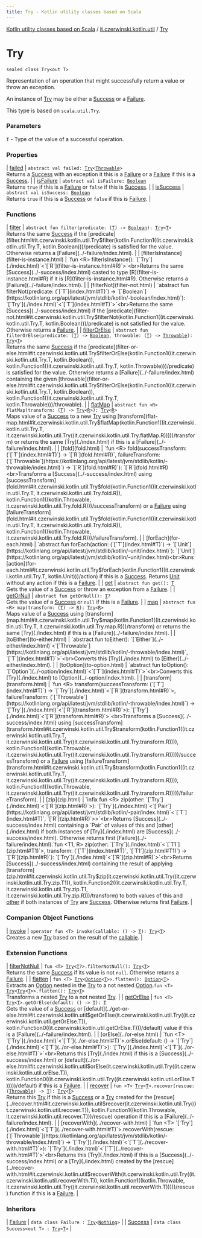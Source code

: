 ```yaml
---
title: Try - Kotlin utility classes based on Scala
---
```


[Kotlin utility classes based on Scala](../../index.html) / [it.czerwinski.kotlin.util](../index.html) / [Try](./index.html)

# Try

`sealed class Try<out T>`

Representation of an operation that might successfully return a value or throw an exception.

An instance of [Try](./index.html) may be either a [Success](../-success/index.html) or a [Failure](../-failure/index.html).

This type is based on `scala.util.Try`.

### Parameters

`T` - Type of the value of a successful operation.

### Properties

| [failed](failed.html) | `abstract val failed: `[`Try`](./index.html)`<`[`Throwable`](https://kotlinlang.org/api/latest/jvm/stdlib/kotlin/-throwable/index.html)`>`<br>Returns a [Success](../-success/index.html) with an exception it this is a [Failure](../-failure/index.html) or a [Failure](../-failure/index.html) if this is a [Success](../-success/index.html). |
| [isFailure](is-failure.html) | `abstract val isFailure: `[`Boolean`](https://kotlinlang.org/api/latest/jvm/stdlib/kotlin/-boolean/index.html)<br>Returns `true` if this is a [Failure](../-failure/index.html) or `false` if this is [Success](../-success/index.html). |
| [isSuccess](is-success.html) | `abstract val isSuccess: `[`Boolean`](https://kotlinlang.org/api/latest/jvm/stdlib/kotlin/-boolean/index.html)<br>Returns `true` if this is a [Success](../-success/index.html) or `false` if this is [Failure](../-failure/index.html). |

### Functions

| [filter](filter.html) | `abstract fun filter(predicate: (`[`T`](index.html#T)`) -> `[`Boolean`](https://kotlinlang.org/api/latest/jvm/stdlib/kotlin/-boolean/index.html)`): `[`Try`](./index.html)`<`[`T`](index.html#T)`>`<br>Returns the same [Success](../-success/index.html) if the [predicate](filter.html#it.czerwinski.kotlin.util.Try$filter(kotlin.Function1((it.czerwinski.kotlin.util.Try.T, kotlin.Boolean)))/predicate) is satisfied for the value. Otherwise returns a [Failure](../-failure/index.html). |
| [filterIsInstance](filter-is-instance.html) | `fun <R> filterIsInstance(): `[`Try`](./index.html)`<`[`R`](filter-is-instance.html#R)`>`<br>Returns the same [Success](../-success/index.html) casted to type [R](filter-is-instance.html#R) if it is [R](filter-is-instance.html#R). Otherwise returns a [Failure](../-failure/index.html). |
| [filterNot](filter-not.html) | `abstract fun filterNot(predicate: (`[`T`](index.html#T)`) -> `[`Boolean`](https://kotlinlang.org/api/latest/jvm/stdlib/kotlin/-boolean/index.html)`): `[`Try`](./index.html)`<`[`T`](index.html#T)`>`<br>Returns the same [Success](../-success/index.html) if the [predicate](filter-not.html#it.czerwinski.kotlin.util.Try$filterNot(kotlin.Function1((it.czerwinski.kotlin.util.Try.T, kotlin.Boolean)))/predicate) is not satisfied for the value. Otherwise returns a [Failure](../-failure/index.html). |
| [filterOrElse](filter-or-else.html) | `abstract fun filterOrElse(predicate: (`[`T`](index.html#T)`) -> `[`Boolean`](https://kotlinlang.org/api/latest/jvm/stdlib/kotlin/-boolean/index.html)`, throwable: (`[`T`](index.html#T)`) -> `[`Throwable`](https://kotlinlang.org/api/latest/jvm/stdlib/kotlin/-throwable/index.html)`): `[`Try`](./index.html)`<`[`T`](index.html#T)`>`<br>Returns the same [Success](../-success/index.html) if the [predicate](filter-or-else.html#it.czerwinski.kotlin.util.Try$filterOrElse(kotlin.Function1((it.czerwinski.kotlin.util.Try.T, kotlin.Boolean)), kotlin.Function1((it.czerwinski.kotlin.util.Try.T, kotlin.Throwable)))/predicate) is satisfied for the value. Otherwise returns a [Failure](../-failure/index.html) containing the given [throwable](filter-or-else.html#it.czerwinski.kotlin.util.Try$filterOrElse(kotlin.Function1((it.czerwinski.kotlin.util.Try.T, kotlin.Boolean)), kotlin.Function1((it.czerwinski.kotlin.util.Try.T, kotlin.Throwable)))/throwable). |
| [flatMap](flat-map.html) | `abstract fun <R> flatMap(transform: (`[`T`](index.html#T)`) -> `[`Try`](./index.html)`<`[`R`](flat-map.html#R)`>): `[`Try`](./index.html)`<`[`R`](flat-map.html#R)`>`<br>Maps value of a [Success](../-success/index.html) to a new [Try](./index.html) using [transform](flat-map.html#it.czerwinski.kotlin.util.Try$flatMap(kotlin.Function1((it.czerwinski.kotlin.util.Try.T, it.czerwinski.kotlin.util.Try((it.czerwinski.kotlin.util.Try.flatMap.R)))))/transform) or returns the same [Try](./index.html) if this is a [Failure](../-failure/index.html). |
| [fold](fold.html) | `fun <R> fold(successTransform: (`[`T`](index.html#T)`) -> `[`R`](fold.html#R)`, failureTransform: (`[`Throwable`](https://kotlinlang.org/api/latest/jvm/stdlib/kotlin/-throwable/index.html)`) -> `[`R`](fold.html#R)`): `[`R`](fold.html#R)<br>Transforms a [Success](../-success/index.html) using [successTransform](fold.html#it.czerwinski.kotlin.util.Try$fold(kotlin.Function1((it.czerwinski.kotlin.util.Try.T, it.czerwinski.kotlin.util.Try.fold.R)), kotlin.Function1((kotlin.Throwable, it.czerwinski.kotlin.util.Try.fold.R)))/successTransform) or a [Failure](../-failure/index.html) using [failureTransform](fold.html#it.czerwinski.kotlin.util.Try$fold(kotlin.Function1((it.czerwinski.kotlin.util.Try.T, it.czerwinski.kotlin.util.Try.fold.R)), kotlin.Function1((kotlin.Throwable, it.czerwinski.kotlin.util.Try.fold.R)))/failureTransform). |
| [forEach](for-each.html) | `abstract fun forEach(action: (`[`T`](index.html#T)`) -> `[`Unit`](https://kotlinlang.org/api/latest/jvm/stdlib/kotlin/-unit/index.html)`): `[`Unit`](https://kotlinlang.org/api/latest/jvm/stdlib/kotlin/-unit/index.html)<br>Runs [action](for-each.html#it.czerwinski.kotlin.util.Try$forEach(kotlin.Function1((it.czerwinski.kotlin.util.Try.T, kotlin.Unit)))/action) if this is a [Success](../-success/index.html). Returns [Unit](https://kotlinlang.org/api/latest/jvm/stdlib/kotlin/-unit/index.html) without any action if this is a [Failure](../-failure/index.html). |
| [get](get.html) | `abstract fun get(): `[`T`](index.html#T)<br>Gets the value of a [Success](../-success/index.html) or throw an exception from a [Failure](../-failure/index.html). |
| [getOrNull](get-or-null.html) | `abstract fun getOrNull(): `[`T`](index.html#T)`?`<br>Gets the value of a [Success](../-success/index.html) or `null` if this is a [Failure](../-failure/index.html). |
| [map](map.html) | `abstract fun <R> map(transform: (`[`T`](index.html#T)`) -> `[`R`](map.html#R)`): `[`Try`](./index.html)`<`[`R`](map.html#R)`>`<br>Maps value of a [Success](../-success/index.html) using [transform](map.html#it.czerwinski.kotlin.util.Try$map(kotlin.Function1((it.czerwinski.kotlin.util.Try.T, it.czerwinski.kotlin.util.Try.map.R)))/transform) or returns the same [Try](./index.html) if this is a [Failure](../-failure/index.html). |
| [toEither](to-either.html) | `abstract fun toEither(): `[`Either`](../-either/index.html)`<`[`Throwable`](https://kotlinlang.org/api/latest/jvm/stdlib/kotlin/-throwable/index.html)`, `[`T`](index.html#T)`>`<br>Converts this [Try](./index.html) to [Either](../-either/index.html). |
| [toOption](to-option.html) | `abstract fun toOption(): `[`Option`](../-option/index.html)`<`[`T`](index.html#T)`>`<br>Converts this [Try](./index.html) to [Option](../-option/index.html). |
| [transform](transform.html) | `fun <R> transform(successTransform: (`[`T`](index.html#T)`) -> `[`Try`](./index.html)`<`[`R`](transform.html#R)`>, failureTransform: (`[`Throwable`](https://kotlinlang.org/api/latest/jvm/stdlib/kotlin/-throwable/index.html)`) -> `[`Try`](./index.html)`<`[`R`](transform.html#R)`>): `[`Try`](./index.html)`<`[`R`](transform.html#R)`>`<br>Transforms a [Success](../-success/index.html) using [successTransform](transform.html#it.czerwinski.kotlin.util.Try$transform(kotlin.Function1((it.czerwinski.kotlin.util.Try.T, it.czerwinski.kotlin.util.Try((it.czerwinski.kotlin.util.Try.transform.R)))), kotlin.Function1((kotlin.Throwable, it.czerwinski.kotlin.util.Try((it.czerwinski.kotlin.util.Try.transform.R)))))/successTransform) or a [Failure](../-failure/index.html) using [failureTransform](transform.html#it.czerwinski.kotlin.util.Try$transform(kotlin.Function1((it.czerwinski.kotlin.util.Try.T, it.czerwinski.kotlin.util.Try((it.czerwinski.kotlin.util.Try.transform.R)))), kotlin.Function1((kotlin.Throwable, it.czerwinski.kotlin.util.Try((it.czerwinski.kotlin.util.Try.transform.R)))))/failureTransform). |
| [zip](zip.html) | `infix fun <R> zip(other: `[`Try`](./index.html)`<`[`R`](zip.html#R)`>): `[`Try`](./index.html)`<`[`Pair`](https://kotlinlang.org/api/latest/jvm/stdlib/kotlin/-pair/index.html)`<`[`T`](index.html#T)`, `[`R`](zip.html#R)`>>`<br>Returns [Success](../-success/index.html) containing a `Pair` of values of this and [other](./index.html) if both instances of [Try](./index.html) are [Success](../-success/index.html). Otherwise returns first [Failure](../-failure/index.html).`fun <T1, R> zip(other: `[`Try`](./index.html)`<`[`T1`](zip.html#T1)`>, transform: (`[`T`](index.html#T)`, `[`T1`](zip.html#T1)`) -> `[`R`](zip.html#R)`): `[`Try`](./index.html)`<`[`R`](zip.html#R)`>`<br>Returns [Success](../-success/index.html) containing the result of applying [transform](zip.html#it.czerwinski.kotlin.util.Try$zip(it.czerwinski.kotlin.util.Try((it.czerwinski.kotlin.util.Try.zip.T1)), kotlin.Function2((it.czerwinski.kotlin.util.Try.T, it.czerwinski.kotlin.util.Try.zip.T1, it.czerwinski.kotlin.util.Try.zip.R)))/transform) to both values of this and [other](./index.html) if both instances of [Try](./index.html) are [Success](../-success/index.html). Otherwise returns first [Failure](../-failure/index.html). |

### Companion Object Functions

| [invoke](invoke.html) | `operator fun <T> invoke(callable: () -> `[`T`](invoke.html#T)`): `[`Try`](./index.html)`<`[`T`](invoke.html#T)`>`<br>Creates a new [Try](./index.html) based on the result of the [callable](invoke.html#it.czerwinski.kotlin.util.Try.Companion$invoke(kotlin.Function0((it.czerwinski.kotlin.util.Try.Companion.invoke.T)))/callable). |

### Extension Functions

| [filterNotNull](../filter-not-null.html) | `fun <T> `[`Try`](./index.html)`<`[`T`](../filter-not-null.html#T)`?>.filterNotNull(): `[`Try`](./index.html)`<`[`T`](../filter-not-null.html#T)`>`<br>Returns the same [Success](../-success/index.html) if its value is not `null`. Otherwise returns a [Failure](../-failure/index.html). |
| [flatten](../flatten.html) | `fun <T> `[`Try`](./index.html)`<`[`Option`](../-option/index.html)`<`[`T`](../flatten.html#T)`>>.flatten(): `[`Option`](../-option/index.html)`<`[`T`](../flatten.html#T)`>`<br>Extracts an [Option](../-option/index.html) nested in the [Try](./index.html) to a not nested [Option](../-option/index.html).`fun <T> `[`Try`](./index.html)`<`[`Try`](./index.html)`<`[`T`](../flatten.html#T)`>>.flatten(): `[`Try`](./index.html)`<`[`T`](../flatten.html#T)`>`<br>Transforms a nested [Try](./index.html) to a not nested [Try](./index.html). |
| [getOrElse](../get-or-else.html) | `fun <T> `[`Try`](./index.html)`<`[`T`](../get-or-else.html#T)`>.getOrElse(default: () -> `[`T`](../get-or-else.html#T)`): `[`T`](../get-or-else.html#T)<br>Gets the value of a [Success](../-success/index.html) or [default](../get-or-else.html#it.czerwinski.kotlin.util$getOrElse(it.czerwinski.kotlin.util.Try((it.czerwinski.kotlin.util.getOrElse.T)), kotlin.Function0((it.czerwinski.kotlin.util.getOrElse.T)))/default) value if this is a [Failure](../-failure/index.html). |
| [orElse](../or-else.html) | `fun <T> `[`Try`](./index.html)`<`[`T`](../or-else.html#T)`>.orElse(default: () -> `[`Try`](./index.html)`<`[`T`](../or-else.html#T)`>): `[`Try`](./index.html)`<`[`T`](../or-else.html#T)`>`<br>Returns this [Try](./index.html) if this is a [Success](../-success/index.html) or [default](../or-else.html#it.czerwinski.kotlin.util$orElse(it.czerwinski.kotlin.util.Try((it.czerwinski.kotlin.util.orElse.T)), kotlin.Function0((it.czerwinski.kotlin.util.Try((it.czerwinski.kotlin.util.orElse.T)))))/default) if this is a [Failure](../-failure/index.html). |
| [recover](../recover.html) | `fun <T> `[`Try`](./index.html)`<`[`T`](../recover.html#T)`>.recover(rescue: (`[`Throwable`](https://kotlinlang.org/api/latest/jvm/stdlib/kotlin/-throwable/index.html)`) -> `[`T`](../recover.html#T)`): `[`Try`](./index.html)`<`[`T`](../recover.html#T)`>`<br>Returns this [Try](./index.html) if this is a [Success](../-success/index.html) or a [Try](./index.html) created for the [rescue](../recover.html#it.czerwinski.kotlin.util$recover(it.czerwinski.kotlin.util.Try((it.czerwinski.kotlin.util.recover.T)), kotlin.Function1((kotlin.Throwable, it.czerwinski.kotlin.util.recover.T)))/rescue) operation if this is a [Failure](../-failure/index.html). |
| [recoverWith](../recover-with.html) | `fun <T> `[`Try`](./index.html)`<`[`T`](../recover-with.html#T)`>.recoverWith(rescue: (`[`Throwable`](https://kotlinlang.org/api/latest/jvm/stdlib/kotlin/-throwable/index.html)`) -> `[`Try`](./index.html)`<`[`T`](../recover-with.html#T)`>): `[`Try`](./index.html)`<`[`T`](../recover-with.html#T)`>`<br>Returns this [Try](./index.html) if this is a [Success](../-success/index.html) or a [Try](./index.html) created by the [rescue](../recover-with.html#it.czerwinski.kotlin.util$recoverWith(it.czerwinski.kotlin.util.Try((it.czerwinski.kotlin.util.recoverWith.T)), kotlin.Function1((kotlin.Throwable, it.czerwinski.kotlin.util.Try((it.czerwinski.kotlin.util.recoverWith.T)))))/rescue) function if this is a [Failure](../-failure/index.html). |

### Inheritors

| [Failure](../-failure/index.html) | `data class Failure : `[`Try`](./index.html)`<`[`Nothing`](https://kotlinlang.org/api/latest/jvm/stdlib/kotlin/-nothing/index.html)`>` |
| [Success](../-success/index.html) | `data class Success<out T> : `[`Try`](./index.html)`<`[`T`](../-success/index.html#T)`>` |

